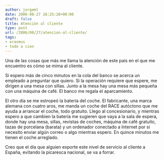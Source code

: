 ```yaml
---
author: jorgeml
date: 2006-08-27 16:25:28+00:00
draft: false
title: Atención al cliente
type: post
url: /2006/08/27/atencion-al-cliente/
tags:
- erasmus
- todo a cien
---
```


Una de las cosas que más me llama la atención de este país en el que me encuentro es cómo se mima al cliente.

Si espero más de cinco minutos en la cola del banco se acerca un empleado a preguntar que quiero. Si la operación requiere que espere, me dirigen a una mesa con sillas. Junto a la mesa hay una mesa más pequeña con una máquina de café. El banco me regala el aparcamiento.

El otro día se me estropeó la batería del coche. El fabricante, una marca alemana con cuatro aros, me manda un coche del RACE autóctono que me ayuda a arrancar el coche, todo gratuito. Llego al concesionario, y mientras espero a que cambien la batería me sugieren que vaya a la sala de espera, donde hay una mesa, sillas, revistas de coches, máquina de café gratuito, tazas de porcelana (barata) y un ordenador conectado a Internet por si necesito enviar algún correo o algo mientras espero. En quince minutos me tienen el coche arreglado.

Creo que el día que alguien exporte este nivel de servicio al cliente a España, evitando la picaresca nacional, se va a forrar.
